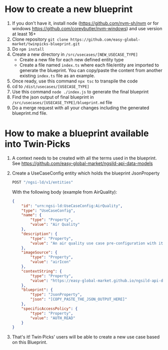 # How to create a new blueprint

1. If you don't have it, install node (https://github.com/nvm-sh/nvm or for windows https://github.com/coreybutler/nvm-windows) and use version at least 16+
1. Clone repository `git clone https://github.com/easy-global-market/twinpicks-blueprint.git`
1. Do `npm install`
1. Create a new directory in `/src/usecases/[NEW_USECASE_TYPE]`
    - Create a new file for each new defined entity type
    - Create a file named `index.ts` where each file/entity are imported to generate the blueprint. You can copy/paste the content from another existing `index.ts` file as an example.
1. Once ready, use this command `npx tsc` to transpile the code
1. cd to `/dist/usecases/[USECASE_TYPE]`
1. Use this command `node ./index.js` to generate the final blueprint
1. Find the json output of final blueprint in `/src/usecases/[USECASE_TYPE]/blueprint.md` file
1. Do a merge request with all your changes including the generated blueprint.md file.

# How to make a blueprint available into Twin·Picks
1. A context needs to be created with all the terms used in the blueprint. See https://github.com/easy-global-market/ngsild-api-data-models
1. Create a UseCaseConfig entity which holds the blueprint JsonProperty
    ```js
    POST "/ngsi-ld/v1/entities"
    ```
    With the following body (example from AirQuality):
    ```json
    {
        "id": "urn:ngsi-ld:UseCaseConfig:AirQuality",
        "type": "UseCaseConfig",
        "name": {
            "type": "Property",
            "value": "Air Quality"
        },
        "description": {
            "type": "Property",
            "value": "An air quality use case pre-configuration with its context and blueprints"
        },
        "imageSource": {
            "type": "Property",
            "value": "airIcon"
        },
        "contextString": {
            "type": "Property",
            "value": "https://easy-global-market.github.io/ngsild-api-data-models/airQuality/jsonld-contexts/airQuality-compound.jsonld"
        },
        "blueprint": {
            "type": "JsonProperty",
            "json": "[COPY_PASTE_THE_JSON_OUTPUT_HERE]"
        },
        "specificAccessPolicy": {
            "type": "Property",
            "value": "AUTH_READ"
        }
    }
    ```

1. That's it! Twin·Picks' users will be able to create a new use case based on this Blueprint. 
